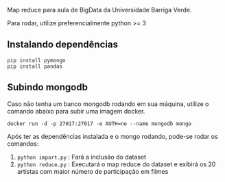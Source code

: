 Map reduce para aula de BigData da Universidade Barriga Verde.

Para rodar, utilize preferencialmente python >= 3

## Instalando dependências

```
pip install pymongo
pip install pandas
```


## Subindo mongodb

Caso não tenha um banco mongodb rodando em sua máquina, utilize o comando abaixo para subir uma imagem docker.

```
docker run -d -p 27017:27017 -e AUTH=no --name mongodb mongo
```


Após ter as dependências instalada e o mongo rodando, pode-se rodar os comandos:

1. ``` python import.py ``` : Fará a inclusão do dataset
2. ``` python reduce.py ``` : Executará o map reduce do dataset e exibirá os 20 artistas com maior número de participação em filmes

